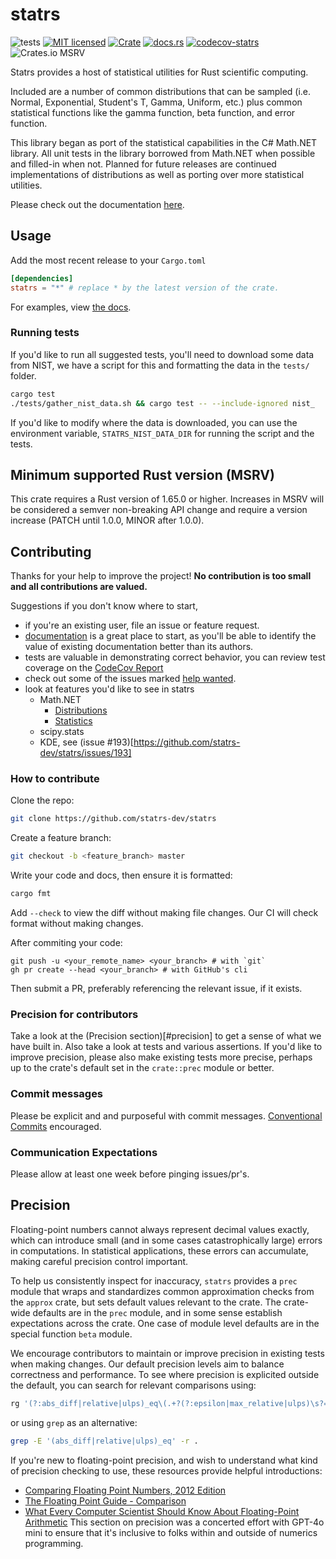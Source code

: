 # statrs

![tests][actions-test-badge]
[![MIT licensed][license-badge]](./LICENSE.md)
[![Crate][crates-badge]][crates-url]
[![docs.rs][docsrs-badge]][docs-url]
[![codecov-statrs][codecov-badge]][codecov-url]
![Crates.io MSRV][crates-msrv-badge]

[actions-test-badge]: https://github.com/statrs-dev/statrs/actions/workflows/test.yml/badge.svg
[crates-badge]: https://img.shields.io/crates/v/statrs.svg
[crates-url]: https://crates.io/crates/statrs
[license-badge]: https://img.shields.io/badge/license-MIT-blue.svg
[docsrs-badge]: https://img.shields.io/docsrs/statrs
[docs-url]: https://docs.rs/statrs/*/statrs
[codecov-badge]: https://codecov.io/gh/statrs-dev/statrs/graph/badge.svg?token=XtMSMYXvIf
[codecov-url]: https://codecov.io/gh/statrs-dev/statrs
[crates-msrv-badge]: https://img.shields.io/crates/msrv/statrs

Statrs provides a host of statistical utilities for Rust scientific computing.

Included are a number of common distributions that can be sampled (i.e. Normal, Exponential, Student's T, Gamma, Uniform, etc.) plus common statistical functions like the gamma function, beta function, and error function.

This library began as port of the statistical capabilities in the C# Math.NET library.
All unit tests in the library borrowed from Math.NET when possible and filled-in when not.
Planned for future releases are continued implementations of distributions as well as porting over more statistical utilities.

Please check out the documentation [here][docs-url].

## Usage

Add the most recent release to your `Cargo.toml`

```toml
[dependencies]
statrs = "*" # replace * by the latest version of the crate.
```

For examples, view [the docs](https://docs.rs/statrs/*/statrs/).

### Running tests

If you'd like to run all suggested tests, you'll need to download some data from
NIST, we have a script for this and formatting the data in the `tests/` folder.

```sh
cargo test
./tests/gather_nist_data.sh && cargo test -- --include-ignored nist_
```

If you'd like to modify where the data is downloaded, you can use the environment variable,
`STATRS_NIST_DATA_DIR` for running the script and the tests.

## Minimum supported Rust version (MSRV)

This crate requires a Rust version of 1.65.0 or higher. Increases in MSRV will be considered a semver non-breaking API change and require a version increase (PATCH until 1.0.0, MINOR after 1.0.0).

## Contributing

Thanks for your help to improve the project!
**No contribution is too small and all contributions are valued.**

Suggestions if you don't know where to start,
- if you're an existing user, file an issue or feature request.
- [documentation][docs-url] is a great place to start, as you'll be able to identify the value of existing documentation better than its authors.
- tests are valuable in demonstrating correct behavior, you can review test coverage on the [CodeCov Report][codecov-url]
- check out some of the issues marked [help wanted](https://github.com/statrs-dev/statrs/issues?q=is%3Aissue+is%3Aopen+label%3A%22help+wanted%22).
- look at features you'd like to see in statrs
  - Math.NET
    - [Distributions](https://github.com/mathnet/mathnet-numerics/tree/master/src/Numerics/Distributions)
    - [Statistics](https://github.com/mathnet/mathnet-numerics/tree/master/src/Numerics/Statistics)
  - scipy.stats
  - KDE, see (issue #193)[https://github.com/statrs-dev/statrs/issues/193]

### How to contribute

Clone the repo:

```sh
git clone https://github.com/statrs-dev/statrs
```

Create a feature branch:

```sh
git checkout -b <feature_branch> master
```

Write your code and docs, then ensure it is formatted:

```sh
cargo fmt
```

Add `--check` to view the diff without making file changes.
Our CI will check format without making changes.

After commiting your code:

```shell
git push -u <your_remote_name> <your_branch> # with `git`
gh pr create --head <your_branch> # with GitHub's cli
```

Then submit a PR, preferably referencing the relevant issue, if it exists.

### Precision for contributors
Take a look at the (Precision section)[#precision] to get a sense of what we have built in. Also take a look at tests and various assertions.
If you'd like to improve precision, please also make existing tests more precise, perhaps up to the crate's default set in the `crate::prec` module or better.

### Commit messages

Please be explicit and and purposeful with commit messages.
[Conventional Commits](https://www.conventionalcommits.org/en/v1.0.0/#summary) encouraged.

### Communication Expectations

Please allow at least one week before pinging issues/pr's.

## Precision
Floating-point numbers cannot always represent decimal values exactly, which can introduce small (and in some cases catastrophically large) errors in computations.
In statistical applications, these errors can accumulate, making careful precision control important.

To help us consistently inspect for inaccuracy, `statrs` provides a `prec` module that wraps and standardizes common approximation checks from the `approx` crate, but sets default values relevant to the crate.
The crate-wide defaults are in the `prec` module, and in some sense establish expectations across the crate.
One case of module level defaults are in the special function `beta` module.

We encourage contributors to maintain or improve precision in existing tests when making changes.
Our default precision levels aim to balance correctness and performance.
To see where precision is explicited outside the default, you can search for relevant comparisons using:

```sh
rg '(?:abs_diff|relative|ulps)_eq\(.+?(?:epsilon|max_relative|ulps)\s?='
```

or using `grep` as an alternative:

```sh
grep -E '(abs_diff|relative|ulps)_eq' -r .
```

If you're new to floating-point precision, and wish to understand what kind of precision checking to use, these resources provide helpful introductions:

- [Comparing Floating Point Numbers, 2012 Edition](https://randomascii.wordpress.com/2012/02/25/comparing-floating-point-numbers-2012-edition/)
- [The Floating Point Guide - Comparison](http://floating-point-gui.de/errors/comparison/)
- [What Every Computer Scientist Should Know About Floating-Point Arithmetic](https://docs.oracle.com/cd/E19957-01/806-3568/ncg_goldberg.html)
This section on precision was a concerted effort with GPT-4o mini to ensure that it's inclusive to folks within and outside of numerics programming.
